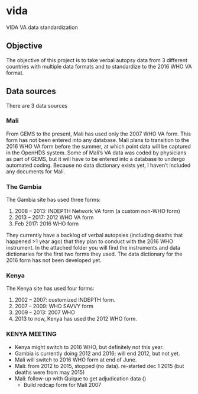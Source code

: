 # vida
VIDA VA data standardization

## Objective

The objective of this project is to take verbal autopsy data from 3 different countries with multiple data formats and to standardize to the 2016 WHO VA format.

## Data sources

There are 3 data sources

### Mali

From GEMS to the present, Mali has used only the 2007 WHO VA form.  This form has not been entered into any database.  Mali plans to transition to the 2016 WHO VA form before the summer, at which point data will be captured in the OpenHDS system.  Some of Mali’s VA data was coded by physicians as part of GEMS, but it will have to be entered into a database to undergo automated coding.  Because no data dictionary exists yet, I haven’t included any documents for Mali.
 
### The Gambia  
 
The Gambia site has used three forms:

1. 2008 – 2013: INDEPTH Network VA form (a custom non-WHO form)
2. 2013 – 2017: 2012 WHO VA form
3. Feb 2017: 2016 WHO form 
 
They currently have a backlog of verbal autopsies (including deaths that happened >1 year ago) that they plan to conduct with the 2016 WHO instrument.  In the attached folder you will find the instruments and data dictionaries for the first two forms they used.  The data dictionary for the 2016 form has not been developed yet.
 
### Kenya 
 
The Kenya site has used four forms:
 
1. 2002 – 2007: customized INDEPTH form.  
2. 2007 – 2009: WHO SAVVY form
3. 2009 – 2013: 2007 WHO 
4. 2013 to now, Kenya has used the 2012 WHO form.  


### KENYA MEETING
- Kenya might switch to 2016 WHO, but definitely not this year.
- Gambia is currently doing 2012 and 2016; will end 2012, but not yet.
- Mali will switch to 2016 WHO form at end of June.
- Mali: from 2012 to 2015, stopped (no data). re-started dec 1 2015 (but deaths were from may 2015)
- Mali: follow-up with Quique to get adjudication data ()
    - Build redcap form for Mali 2007